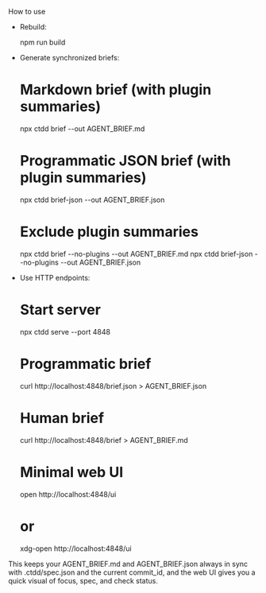 How to use


- Rebuild:


	npm run build


- Generate synchronized briefs:


	# Markdown brief (with plugin summaries)
	npx ctdd brief --out AGENT_BRIEF.md
	
	# Programmatic JSON brief (with plugin summaries)
	npx ctdd brief-json --out AGENT_BRIEF.json
	
	# Exclude plugin summaries
	npx ctdd brief --no-plugins --out AGENT_BRIEF.md
	npx ctdd brief-json --no-plugins --out AGENT_BRIEF.json


- Use HTTP endpoints:


	# Start server
	npx ctdd serve --port 4848
	
	# Programmatic brief
	curl http://localhost:4848/brief.json > AGENT_BRIEF.json
	
	# Human brief
	curl http://localhost:4848/brief > AGENT_BRIEF.md
	
	# Minimal web UI
	open http://localhost:4848/ui
	# or
	xdg-open http://localhost:4848/ui

This keeps your AGENT_BRIEF.md and AGENT_BRIEF.json always in sync with .ctdd/spec.json and the current commit_id, and the web UI gives you a quick visual of focus, spec, and check status.